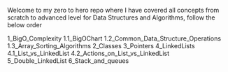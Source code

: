 Welcome to my zero to hero repo where I have covered all concepts from scratch to advanced level for Data Structures and Algorithms, follow the below order

1_BigO_Complexity
    1.1_BigOChart
    1.2_Common_Data_Structure_Operations
    1.3_Array_Sorting_Algorithms
2_Classes
3_Pointers
4_LinkedLists
    4.1_List_vs_LinkedList
    4.2_Actions_on_List_vs_LinkedList
5_Double_LinkedList
6_Stack_and_queues